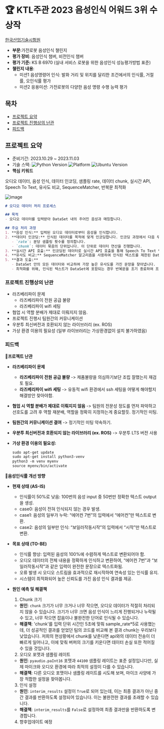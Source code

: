 # 🏆 KTL주관 2023 음성인식 어워드 3위 수상작

[한국산업기술시험원](https://www.ktl.re.kr/notice/notice_1/notice_announcement.do?temp_var=&menu_gubun=mid&menu_no=4&menu_no2=0&menu_no3=&params=&idx=20777&language=undefined&status=detail&searchOption6=9999,6&searchOption)

- **부문**:가전로봇 음성인식 챌린지
- **평가 장비**: 음성인식 챔버, 비전인식 챔버
- **평가 기준:** KS B 6970 (실내 서비스 로봇을 위한 음성인식 성능평가방법 표준)
- **챌린지 내용**:
    - 미션1 음성명령어 인식: 발화 거리 및 위치를 달리한 조건에서의 인식률, 거절률, 오인식률 평가
    - 미션2 응용미션: 가전로봇의 다양한 음성 명령 수행 능력 평가

## 목차

- [프로젝트 요약](#프로젝트-요약)
- [프로젝트 진행상의 난관](#프로젝트-진행상의-난관)
- [피드백](#피드백)

## 프로젝트 요약

- 준비기간: 2023.10.29 ~ 2023.11.03
- 기술 스택:  ![Python Version](https://img.shields.io/badge/python-3.11-blue.svg?&logo=python&logoColor=white)
![Platform](https://img.shields.io/badge/platform-raspberry%20pi%204-brightgreen.svg?&logo=raspberry-pi)
![Ubuntu Version](https://img.shields.io/badge/ubuntu-23.10-orange.svg?&logo=ubuntu&logoColor=white)
- **핵심 키워드**

오디오 데이터, 음성 인식, 데이터 인코딩, 샘플링 rate, 데이터 chunk, 실시간 API, Speech To Text, 유사도 비교, SequenceMatcher, 반복문 최적화

![image](https://github.com/typingmistake/VoiceRecognization/assets/102957984/0b2ab216-9921-4f3d-a588-a5a091465051)

```markdown
# 오디오 데이터 처리 프로세스

## 목적
- 오디오 데이터를 입력받아 DataSet 내의 주어진 음성과 매칭합니다.

## 주요 처리 과정
1. **음성 인식:** 입력된 오디오 데이터로부터 음성을 인식합니다.
2. **데이터 인코딩:** 인식된 데이터를 목적에 맞게 인코딩합니다. 인코딩 과정에서 다음 두 가지 주요 파라미터를 설정합니다.
   - `rate`: 분당 샘플링 횟수를 정의합니다.
   - `chunk`: 데이터 묶음의 단위입니다. 이 단위로 데이터 연산을 진행합니다.
3. **실시간 API 호출:** 인코딩된 데이터로 실시간 API 호출을 통해 Speech To Text 변환을 수행합니다.
4. **유사도 비교:** SequenceMatcher 알고리즘을 사용하여 인식된 텍스트를 제한된 DataSet과 비교합니다.
5. **결과 도출:**
   - DataSet 안의 모든 데이터와 비교하여 가장 높은 유사도를 가진 문장을 찾아냅니다.
   - 최적화를 위해, 인식된 텍스트가 DataSet에 포함되는 경우 반복문을 조기 종료하여 프로세스의 효율을 높입니다.
```

### 프로젝트 진행상의 난관

- 라즈베리파이 문제
    - 라즈베리파이 전원 공급 불량
    - 라즈베리파이 wifi 세팅
- 협업 시 역할 분배가 제대로 이뤄지지 않음.
- 프로젝트 진행시 팀원간의 커뮤니케이션
- 우분투 최신버전과 호환되지 않는 라이브러리 (ex. ROS)
- 가상 환경 이용의 필요성 (일부 라이브러리는 가상환경없이 설치 불가하였음)

### 피드백

**📌프로젝트 난관**

- **라즈베리파이 문제**
    - **라즈베리파이 전원 공급 불량** -> 제품불량을 의심하기보단 조립 잘했는지 재검토 필요.
    - **라즈베리파이 wifi 세팅** -> 유동적 wifi 환경에서 ssh 세팅을 어떻게 해야할지 해결방안 찾아야함.
- **협업 시 역할 분배가 제대로 이뤄지지 않음** -> 팀원의 전문성 정도를 먼저 파악하고 선호도를 고려 후 역할 재분배, 역할을 정확히 지정하는게 중요할듯. 정기적인 미팅.
- **팀원간의 커뮤니케이션 결여** -> 정기적인 미팅 약속하기.
- **우분투 최신버전과 호환되지 않는 라이브러리 (ex. ROS)** -> 우분투 LTS 버전 사용
- **가상 환경 이용의 필요성:**
    
    ```markdown
    sudo apt-get update
    sudo apt-get install python3-venv
    python3 -m venv myenv
    source myenv/bin/activate
    ```
    

📌**음성인식률 개선 방향**

- **현재 상태 (AS-IS)**
    - 인식률이 50%로 낮음: 100번의 음성 input 중 50번만 정확한 텍스트 output을 생성.
    - case0: 음성이 전혀 인식되지 않는 경우 발생.
    - case1: 음성의 일부가 누락: “에어컨 7번”의 입력에서 “에어컨”만 텍스트로 변환.
    - case2: 음성의 일부만 인식: “보일러작동시작”의 입력에서 “시작”만 텍스트로 변환.
- **목표 상태 (TO-BE)**
    - 인식률 향상: 입력된 음성의 100%에 수렴하게 텍스트로 변환되어야 함.
    - 오디오 데이터의 전체 내용을 정확하게 인식하고 변환하여, “에어컨 7번”과 “보일러작동시작”과 같은 입력이 완전한 문장으로 텍스트화됨.
    - 오류 발생 시 오디오 스트림을 효과적으로 재시작하여 연속성 있는 인식률 유지.
    - 시스템이 최적화되어 높은 신뢰도를 가진 음성 인식 결과를 제공.
- **원인 예측 및 해결책**
    
    1) Chunk 크기
    
    - **원인**: `chunk` 크기가 너무 크거나 너무 작으면, 오디오 데이터가 적절히 처리되지 않을 수 있습니다. 크기가 너무 크면 음성 인식이 느리게 진행되거나 누락될 수 있고, 너무 작으면 잡음이나 불완전한 단어로 인식될 수 있습니다.
    - **해결책**: 'chunk'를 입력 단위 시간인 5초에 맞춰 sample_rate*5로 사용했는데, 더 성공적인 결과를 얻었던 팀의 코드를 비교해 본 결과 chunk는 우리보다 낮았습니다. 저희의 현상황에서  chunk를 낮춘다면 api와의 데이터 전송이 더 빠르게 일어나고, 이에 맞춰 버퍼의 크기를 키운다면 데이터 손실 또한 적어질 수 있을 것입니다.
    
    2) 오디오 포맷과 샘플링 레이트
    
    - **원인**: `pyaudio.paInt16` 포맷과 `44100` 샘플링 레이트는 표준 설정입니다만, 실제 마이크와 오디오 환경에 따라 최적의 설정이 다를 수 있습니다.
    - **해결책**: 다른 오디오 포맷이나 샘플링 레이트를 시도해 보며, 마이크 사양에 가장 적합한 설정을 찾아봅니다.
    
    3) 인식 설정
    
    - **원인**: `interim_results` 설정이 `True`로 되어 있는데, 이는 최종 결과가 아닌 중간 결과를 반환하도록 설정되어 있습니다. 이는 불완전한 결과를 초래할 수 있습니다.
    - **해결책**: `interim_results`를 `False`로 설정하여 최종 결과만을 반환하도록 변경합니다.
    
    4) 향후업데이트 예정
